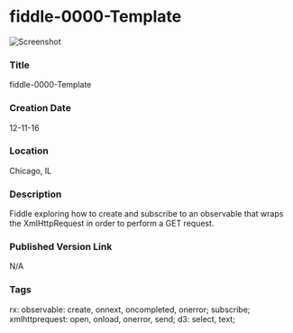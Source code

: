 fiddle-0000-Template
======

![Screenshot](screenshot.png)


### Title

fiddle-0000-Template


### Creation Date

12-11-16


### Location

Chicago, IL


### Description

Fiddle exploring how to create and subscribe to an observable that wraps the XmlHttpRequest in order to perform
a GET request.


### Published Version Link

N/A


### Tags

rx: observable: create, onnext, oncompleted, onerror; subscribe;
xmlhttprequest: open, onload, onerror, send;
d3: select, text;
